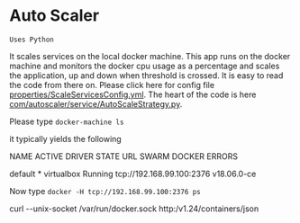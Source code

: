 # Auto Scaler

`Uses Python`

It scales services on the local docker machine. This app runs on the docker machine and monitors the docker cpu usage as a percentage and scales the application, up and down when threshold is crossed. It is easy to read the code from there on. Please click here for config file <a href="properties/ScaleServicesConfig.yml" target="_blank">properties/ScaleServicesConfig.yml</a>. The heart of the code is here <a href="com/autoscaler/service/AutoScaleStrategy.py" target="_blank">com/autoscaler/service/AutoScaleStrategy.py</a>.

Please type `docker-machine ls`

it typically yields the following

NAME      ACTIVE   DRIVER       STATE     URL                         SWARM   DOCKER        ERRORS

default   *        virtualbox   Running   tcp://192.168.99.100:2376           v18.06.0-ce

Now type `docker -H tcp://192.168.99.100:2376 ps`


curl --unix-socket /var/run/docker.sock http:/v1.24/containers/json
